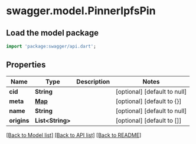 # swagger.model.PinnerIpfsPin

## Load the model package
```dart
import 'package:swagger/api.dart';
```

## Properties
Name | Type | Description | Notes
------------ | ------------- | ------------- | -------------
**cid** | **String** |  | [optional] [default to null]
**meta** | [**Map**](Object.md) |  | [optional] [default to {}]
**name** | **String** |  | [optional] [default to null]
**origins** | **List&lt;String&gt;** |  | [optional] [default to []]

[[Back to Model list]](../README.md#documentation-for-models) [[Back to API list]](../README.md#documentation-for-api-endpoints) [[Back to README]](../README.md)

